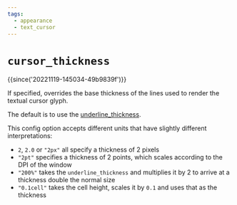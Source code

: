 ```yaml
---
tags:
  - appearance
  - text_cursor
---
```

# `cursor_thickness`

{{since('20221119-145034-49b9839f')}}

If specified, overrides the base thickness of the lines used to
render the textual cursor glyph.

The default is to use the [underline_thickness](underline_thickness.md).

This config option accepts different units that have slightly different interpretations:

* `2`, `2.0` or `"2px"` all specify a thickness of 2 pixels
* `"2pt"` specifies a thickness of 2 points, which scales according to the DPI of the window
* `"200%"` takes the `underline_thickness` and multiplies it by 2 to arrive at a thickness double the normal size
* `"0.1cell"` takes the cell height, scales it by `0.1` and uses that as the thickness

